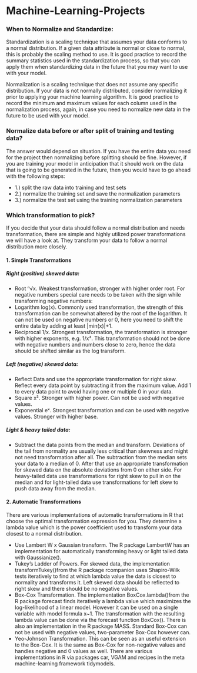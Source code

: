 # Machine-Learning-Projects


### When to Normalize and Standardize:

Standardization is a scaling technique that assumes your data conforms to a normal distribution.
If a given data attribute is normal or close to normal, this is probably the scaling method to use.
It is good practice to record the summary statistics used in the standardization process, so that you can apply them when standardizing data in the future that you may want to use with your model.

Normalization is a scaling technique that does not assume any specific distribution.
If your data is not normally distributed, consider normalizing it prior to applying your machine learning algorithm.
It is good practice to record the minimum and maximum values for each column used in the normalization process, again, in case you need to normalize new data in the future to be used with your model.

### Normalize data before or after split of training and testing data?
The answer would depend on situation. If you have the entire data you need for the project then normalizing before splitting should be fine. However, if you are training your model in anticipation that it should work on the data that is going to be generated in the future, then you would have to go ahead with the following steps:
* 1.) split the raw data into training and test sets
* 2.) normalize the training set and save the normalization parameters
* 3.) normalize the test set using the training normalization parameters

### Which transformation to pick?
If you decide that your data should follow a normal distribution and needs transformation, there are simple and highly utilized power transformations we will have a look at. They transform your data to follow a normal distribution more closely. 

#### 1. Simple Transformations
##### Right (positive) skewed data:
* Root ⁿ√x. Weakest transformation, stronger with higher order root. For negative numbers special care needs to be taken with the sign while transforming negative numbers:
* Logarithm log(x). Commonly used transformation, the strength of this transformation can be somewhat altered by the root of the logarithm. It can not be used on negative numbers or 0, here you need to shift the entire data by adding at least |min(x)|+1.
* Reciprocal 1/x. Strongest transformation, the transformation is stronger with higher exponents, e.g. 1/x³. This transformation should not be done with negative numbers and numbers close to zero, hence the data should be shifted similar as the log transform.
##### Left (negative) skewed data:
* Reflect Data and use the appropriate transformation for right skew. Reflect every data point by subtracting it from the maximum value. Add 1 to every data point to avoid having one or multiple 0 in your data.
* Square x². Stronger with higher power. Can not be used with negative values.
* Exponential eˣ. Strongest transformation and can be used with negative values. Stronger with higher base.
##### Light & heavy tailed data:
* Subtract the data points from the median and transform. Deviations of the tail from normality are usually less critical than skewness and might not need transformation after all. The subtraction from the median sets your data to a median of 0. After that use an appropriate transformation for skewed data on the absolute deviations from 0 on either side. For heavy-tailed data use transformations for right skew to pull in on the median and for light-tailed data use transformations for left skew to push data away from the median.
#### 2. Automatic Transformations
There are various implementations of automatic transformations in R that choose the optimal transformation expression for you. They determine a lambda value which is the power coefficient used to transform your data closest to a normal distribution.
* Use Lambert W x Gaussian transform. The R package LambertW has an implementation for automatically transforming heavy or light tailed data with Gaussianize().
* Tukey’s Ladder of Powers. For skewed data, the implementation transformTukey()from the R package rcompanion uses Shapiro-Wilk tests iteratively to find at which lambda value the data is closest to normality and transforms it. Left skewed data should be reflected to right skew and there should be no negative values.
* Box-Cox Transformation. The implementation BoxCox.lambda()from the R package forecast finds iteratively a lambda value which maximizes the log-likelihood of a linear model. However it can be used on a single variable with model formula x~1. The transformation with the resulting lambda value can be done via the forecast function BoxCox(). There is also an implementation in the R package MASS. Standard Box-Cox can not be used with negative values, two-parameter Box-Cox however can.
* Yeo-Johnson Transformation. This can be seen as an useful extension to the Box-Cox. It is the same as Box-Cox for non-negative values and handles negative and 0 values as well. There are various implementations in R via packages car, VGAM and recipes in the meta machine-learning framework tidymodels.
